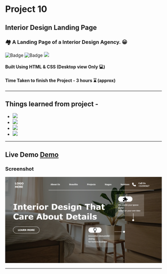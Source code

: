 # Project 10

## Interior Design Landing Page

### 🏘️ A Landing Page of a Interior Design Agency. 😀

![Badge](https://img.shields.io/badge/Manas--Ranjan--Murmu-Project--10-blue) ![Badge](https://img.shields.io/badge/LCO-Full%20Stack%20Javascript%20Bootcamp-orange) ![](https://img.shields.io/badge/HTML-CSS-green)

#### Built Using HTML & CSS (Desktop view Only 💻)

#### Time Taken to finish the Project - 3 hours ⌛ (approx)

---

## Things learned from project -

- ![](https://img.shields.io/badge/CSS-Positioning-yellow)
- ![](https://img.shields.io/badge/CSS-Flexbox-red)
- ![](https://img.shields.io/badge/CSS-Grids-blue)
- ![](https://img.shields.io/badge/CSS-Pseudo--Elements-green)

---

## Live Demo [Demo](https://manas-ranjan-murmu-project10.netlify.app/)

### Screenshot

![screeshot](./screenshot.png)

---

